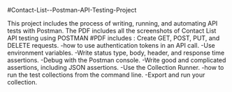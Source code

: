 #Contact-List--Postman-API-Testing-Project


This project includes the process of writing, running, and automating API tests with Postman. 
The PDF includes all the screenshots of Contact List API testing using POSTMAN 
#PDF includes :
Create GET, POST, PUT, and DELETE requests.
-how to use authentication tokens in an API call.
-Use environment variables.
-Write status type, body, header, and response time assertions.
-Debug with the Postman console.
-Write  good and complicated assertions, including JSON assertions.
-Use the Collection Runner.
-how to run the test collections from the command line.
-Export and run your collection.
